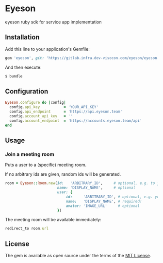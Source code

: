 # Eyeson
eyeson ruby sdk for service app implementation

## Installation
Add this line to your application's Gemfile:

```ruby
gem 'eyeson', git: 'https://gitlab.infra.dev-visocon.com/eyeson/eyeson-ruby.git'
```

And then execute:
```bash
$ bundle
```

## Configuration
```ruby
Eyeson.configure do |config|
  config.api_key           = 'YOUR_API_KEY'
  config.api_endpoint      = 'https://api.eyeson.team'
  config.account_api_key   = ''
  config.account_endpoint  = 'https://accounts.eyeson.team/api'
end
```

## Usage

### Join a meeting room

Puts a user to a (specific) meeting room.

If no arbitrary ids are given, random ids will be generated.

```ruby
room = Eyeson::Room.new(id:   'ARBITRARY_ID',     # optional, e.g. to join a specific room
                        name: 'DISPLAY_NAME',     # optional
                        user: {
                        	id:     'ARBITRARY_ID', # optional, e.g. your internal user_id
                        	name:   'DISPLAY_NAME', # required!
                        	avatar: 'IMAGE_URL'     # optional
                        })
```

The meeting room will be available immediately:

```ruby
redirect_to room.url
```

## License
The gem is available as open source under the terms of the [MIT License](http://opensource.org/licenses/MIT).
